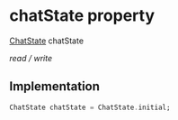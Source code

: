


# chatState property







[ChatState](../../enums_enums/ChatState.md) chatState
  
_<span class="feature">read / write</span>_






## Implementation

```dart
ChatState chatState = ChatState.initial;
```







